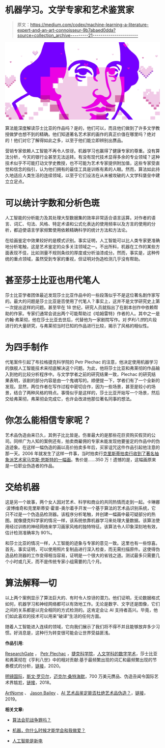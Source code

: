 # 机器学习。文学专家和艺术鉴赏家

> 原文：<https://medium.com/codex/machine-learning-a-literature-expert-and-an-art-connoisseur-9b7abaed0dda?source=collection_archive---------21----------------------->

![](img/16f29b35f5bb36f777e1115b670d4dd4.png)

算法能深度解读莎士比亚的作品吗？是的，他们可以，而且他们做到了许多文学教授做梦也想不到的精确。他们知道著名艺术家的画作的真正价值在哪里吗？绝对的！他们对它了解得如此之多，以至于他们能立即辨别出赝品。

营销专家依赖人工智能不再令人惊讶。机器学习也赢得了健康专家的尊重。没有算法分析，今天的银行业甚至无法运转。有没有现代技术显得多余的专业领域？这种技术似乎不可能打动文学史教授，也不可能为艺术专家提供附加值，这些专家受直觉和信念的指引，认为他们拥有的最佳工具是训练有素的人眼。然而，算法如此持久地适应人类生活的连续领域，以至于它们设法在从未被攻破的人文学科堡垒中建立立足点。

# **可以统计字数和分析色斑**

人工智能的分析能力及其处理大型数据集的效率非常适合语言运算。对作者的语言、词汇、句法、风格、特定术语和公式化表达的使用频率以及方言的使用的分析，都迫使语言学家频繁使用依赖精确科学的统计方法和方法论。

在绘画鉴定中效果较好的是模式识别。事实证明，人工智能可以比人类专家更准确地分析笔触，这是艺术鉴定的众多关注领域之一。不出所料，机器在工作的某些方面表现不佳，比如测量不规则条纹的厚度或分析油漆成分。然而，事实是，这种传统的重点领域，虽然受到专家的重视，但证明对伪造检测几乎没有帮助。

# **甚至莎士比亚也用代笔人**

莎士比亚学者团体最近发现莎士比亚作品中的一些段落似乎不是这位著名剧作家写的。最大的问题是莎士比亚是否使用了代笔人？事实上，这并不是文学研究史上第一次提出这样的问题。甚至早在 18 世纪，研究人员就指出了在剧本创作中依赖帮助的作家。专家们通常会说出两个可能帮助过《哈姆雷特》作者的人。其中之一是约翰·弗莱彻，他在莎士比亚去世后，代替他为一家剧院写作。对*亨利八世*的片段进行的大量研究，与弗莱彻当时已知的作品进行比较，揭示了风格的相似性。

# **为四手制作**

代笔案件引起了布拉格捷克科学院的 Petr Plechac 的注意，他决定使用机器学习的旗舰人工智能技术来彻底解决这个问题。为此，他将莎士比亚和弗莱彻的作品输入到他的比较分析程序中。与文学学者之前的研究结果一致，Plechac 的研究结果表明，该剧的部分内容是由一个鬼魂写的。顺便提一下，学者们有了一个全新的发现。显然，两位作者在写作过程中密切合作，因为一些场景，甚至是较小的场景，结合了两种风格的特点。事情似乎是这样的，莎士比亚开始写一个场景，然后交给弗莱彻，弗莱彻会完成它，也许会改进他那位著名同事的想法。

# **你怎么能相信专家呢？**

艺术品伪造由来已久，其例子比比皆是。伤害最大的是那些花巨资购买假货的公司。同样广为人知的案例还有，拍卖商雇佣的专家未能发现他要鉴定的作品中的伪造迹象。在这样一幅伪造的画以高价拍卖多年后，买家诅咒这件作品引起他注意的那一天。2006 年就发生了这样一件事，当时拍卖行[克里斯蒂拍卖行收到了著名抽象派艺术家马克斯·恩斯特的一幅画](https://www.spiegel.de/international/zeitgeist/the-7-million-fake-forgery-scandal-embarrasses-international-art-world-a-768195.html)。售价是……350 万！遗憾的是，这幅画原来是一位职业伪造者的作品。

# **交给机器**

这是另一个故事，两个女人因对艺术、科学和商业的共同热情而走到一起。卡琳娜·波博维奇和克里斯蒂安·霍普-奥尔着手开发一个基于算法的艺术品识别系统，它只不过是一个伪造品检测器。该程序分析笔触，并创建一幅画中最可疑部分的热图。就像捷克科学家的情况一样，该系统依靠机器学习来处理大量数据。该算法使用经过训练的神经网络来学习画家风格的独特特征。该算法令人印象深刻地有效，估计检测准确率为 90%。

和莎士比亚的情况一样，人工智能的迹象与专家的意见一致。这里也有一些惊喜。首先，事实证明，可以使用照片复制品进行深入检查，而无需扫描原件。这使得伪造品检测器的工作变得相当容易，证明是一个很大的省钱之道。测试最多只需要几个小时或几天，而不是传统专家小组需要的几个月。

# **算法解释一切**

以上两个案例显示了算法巨大的、有时令人惊讶的潜力。他们证明，无论数据格式如何，机器学习和神经网络都可以有效地工作。无论是数字、文字还是图像，它们之间的关系都是以完全相同的方式检测的。这肯定会让 AI 支持者高兴。毕竟，他们如此喜欢的技术可以用来“破译”生活的任何方面。

随着人工智能进入连续的领域，它向我们展示了我们将不得不并且能够放弃多少习惯。好消息是，这种行为转变很可能会让世界受益匪浅。

**作品引用**:

[ResearchGate](https://www.researchgate.net/) ， [Petr Plechac](https://www.researchgate.net/publication/profile/Petr_Plechac3) ，[捷克科学院](https://www.researchgate.net/institution/The_Czech_Academy_of_Sciences)，[人文学科的数字学术](https://www.researchgate.net/publication/journal/Digital-Scholarship-in-the-Humanities-2055-7671)，莎士比亚和弗莱彻在《亨利八世》中的相对贡献:基于最频繁出现的词汇和最频繁出现的节奏模式的分析，[链接](https://www.researchgate.net/publication/345343887_Relative_contributions_of_Shakespeare_and_Fletcher_in_Henry_VIII_An_analysis_based_on_most_frequent_words_and_most_frequent_rhythmic_patterns)，2020。

[明镜国际](https://www.spiegel.de/)，[斯文·罗贝尔](https://www.spiegel.de/impressum/autor-0bf8e714-0001-0003-0000-000000000569)，[迈克尔·桑特海默](https://www.spiegel.de/impressum/autor-8cc51f60-0001-0003-0000-000000000723)，700 万美元赝品、伪造丑闻令国际艺术界尴尬，[链接](https://www.spiegel.de/international/zeitgeist/the-7-million-fake-forgery-scandal-embarrasses-international-art-world-a-768195.html)，2018。

[ArtNome](https://www.artnome.com/) 、 [Jason Bailey](https://www.artnome.com/news?author=55c56608e4b06be78fff2e60) 、[AI 艺术品鉴定能否杜绝艺术品伪造？](https://www.artnome.com/news/2019/9/12/can-ai-art-authentication-put-an-end-to-art-forgery)，[链接](https://www.artnome.com/news/2019/9/12/can-ai-art-authentication-put-an-end-to-art-forgery)，2019。

**相关文章:**

- [算法会犯战争罪吗？](https://norbertbiedrzycki.pl/en/will-algorithms-commit-war-crimes/)

- [机器，你什么时候才能学会和我做爱？](https://norbertbiedrzycki.pl/en/machine-when-will-you-learn-to-make-love-to-me/)

- [人工智能是新电](https://norbertbiedrzycki.pl/en/artificial-intelligence-is-new-electricity/)